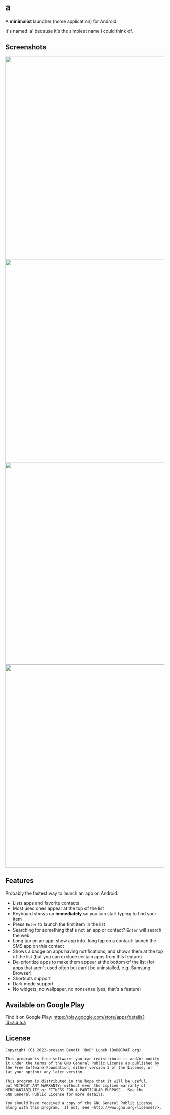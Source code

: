 # a

A **minimalist** launcher (home application) for Android.

It's named 'a' because it's the simplest name I could think of.

## Screenshots

<img src="assets/screenshot1.png" width="640" />

<img src="assets/screenshot2.png" width="640" />

<img src="assets/screenshot3.png" width="640" />

<img src="assets/screenshot4.png" width="640" />


## Features

Probably the fastest way to launch an app on Android:

- Lists apps and favorite contacts
- Most used ones appear at the top of the list
- Keyboard shows up **immediately** so you can start typing to find your item
- Press `Enter` to launch the first item in the list
- Searching for something that's not an app or contact? `Enter` will search the web
- Long tap on an app: show app info, long tap on a contact: launch the SMS app on this contact
- Shows a badge on apps having notifications, and shows them at the top of the list (but you can exclude certain apps from this feature)
- De-prioritize apps to make them appear at the bottom of the list (for apps that aren't used often but can't be uninstalled, e.g. Samsung Browser)
- Shortcuts support
- Dark mode support
- No widgets, no wallpaper, no nonsense (yes, that's a feature)


## Available on Google Play

Find it on Google Play: https://play.google.com/store/apps/details?id=a.a.a.a


## License

```
Copyright (C) 2022-present Benoit 'BoD' Lubek (BoD@JRAF.org)

This program is free software: you can redistribute it and/or modify
it under the terms of the GNU General Public License as published by
the Free Software Foundation, either version 3 of the License, or
(at your option) any later version.

This program is distributed in the hope that it will be useful,
but WITHOUT ANY WARRANTY; without even the implied warranty of
MERCHANTABILITY or FITNESS FOR A PARTICULAR PURPOSE.  See the
GNU General Public License for more details.

You should have received a copy of the GNU General Public License
along with this program.  If not, see <http://www.gnu.org/licenses/>.
```
